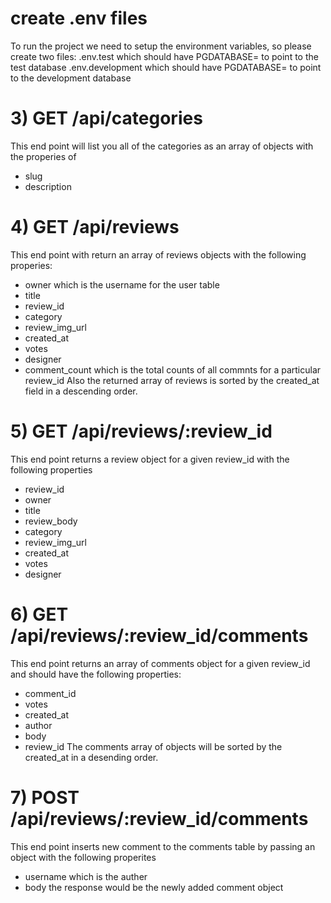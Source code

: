 # create .env files

To run the project we need to setup the environment variables, so please create two files:
.env.test which should have PGDATABASE= to point to the test database
.env.development which should have PGDATABASE= to point to the development database

# 3) GET /api/categories

This end point will list you all of the categories as an array of objects with the properies of

- slug
- description

# 4) GET /api/reviews

This end point with return an array of reviews objects with the following properies:

- owner which is the username for the user table
- title
- review_id
- category
- review_img_url
- created_at
- votes
- designer
- comment_count which is the total counts of all commnts for a particular review_id
  Also the returned array of reviews is sorted by the created_at field in a descending order.

# 5) GET /api/reviews/:review_id

This end point returns a review object for a given review_id with the following properties

- review_id
- owner
- title
- review_body
- category
- review_img_url
- created_at
- votes
- designer

# 6) GET /api/reviews/:review_id/comments

This end point returns an array of comments object for a given review_id and should have the following properties:

- comment_id
- votes
- created_at
- author
- body
- review_id
  The comments array of objects will be sorted by the created_at in a desending order.

# 7) POST /api/reviews/:review_id/comments

This end point inserts new comment to the comments table by passing an object with the following properites

- username which is the auther
- body
  the response would be the newly added comment object
